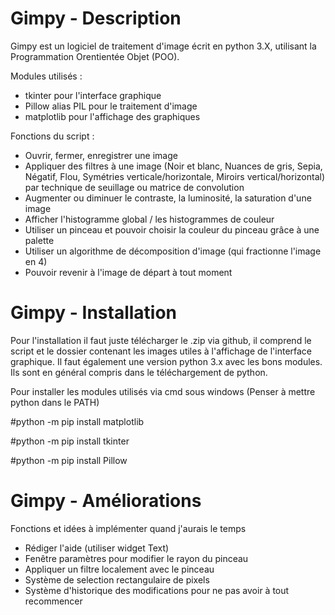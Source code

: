 # Gimpy - Description 
Gimpy est un logiciel de traitement d'image écrit en python 3.X, utilisant la Programmation Orentientée Objet (POO). 
 
Modules utilisés : 
 - tkinter pour l'interface graphique
 - Pillow alias PIL pour le traitement d'image
 - matplotlib pour l'affichage des graphiques

Fonctions du script :
 - Ouvrir, fermer, enregistrer une image
 - Appliquer des filtres à une image (Noir et blanc, Nuances de gris, Sepia, Négatif, Flou, Symétries verticale/horizontale, Miroirs vertical/horizontal) par technique de seuillage ou matrice de convolution
 - Augmenter ou diminuer le contraste, la luminosité, la saturation d'une image
 - Afficher l'histogramme global / les histogrammes de couleur
 - Utiliser un pinceau et pouvoir choisir la couleur du pinceau grâce à une palette
 - Utiliser un algorithme de décomposition d'image (qui fractionne l'image en 4)
 - Pouvoir revenir à l'image de départ à tout moment
 
# Gimpy - Installation

Pour l'installation il faut juste télécharger le .zip via github, il comprend le script et le dossier contenant les images utiles à l'affichage de l'interface graphique.
Il faut également une version python 3.x avec les bons modules. Ils sont en général compris dans le téléchargement de python.

Pour installer les modules utilisés via cmd sous windows (Penser à mettre python dans le PATH) 

 #python -m pip install matplotlib
 
 #python -m pip install tkinter
 
 #python -m pip install Pillow

# Gimpy - Améliorations

Fonctions et idées à implémenter quand j'aurais le temps
 - Rédiger l'aide (utiliser widget Text)
 - Fenêtre paramètres pour modifier le rayon du pinceau
 - Appliquer un filtre localement avec le pinceau
 - Système de selection rectangulaire de pixels
 - Système d'historique des modifications pour ne pas avoir à tout recommencer
 
